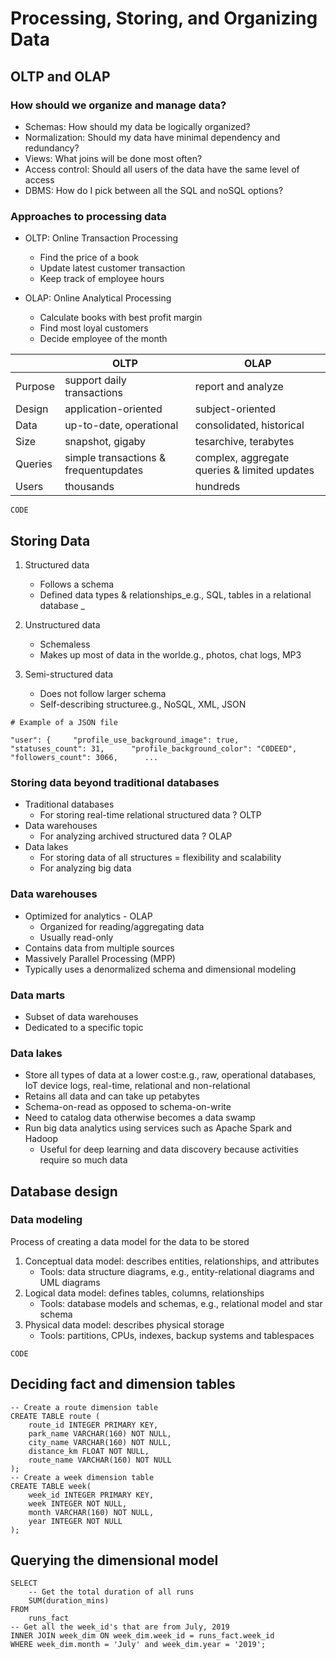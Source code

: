 #  Processing, Storing, and Organizing Data

## OLTP and OLAP

### How should we organize and manage data?
* Schemas: How should my data be logically organized?
* Normalization: Should my data have minimal dependency and redundancy?
* Views: What joins will be done most often?
* Access control: Should all users of the data have the same level of access
* DBMS: How do I pick between all the SQL and noSQL options?

### Approaches to processing data
* OLTP: Online Transaction Processing
    * Find the price of a book
    * Update latest customer transaction
    * Keep track of employee hours

* OLAP: Online Analytical Processing
    * Calculate books with best profit margin
    * Find most loyal customers
    * Decide employee of the month

| |OLTP |OLAP|
|- |-|- |
|Purpose| support daily transactions| report and analyze| data
|Design| application-oriented| subject-oriented|
|Data| up-to-date, operational| consolidated, historical| 
|Size|snapshot, gigaby| tesarchive, terabytes|
|Queries|simple transactions & frequentupdates| complex, aggregate queries & limited updates| 
|Users|thousands | hundreds|


```
CODE
```

## Storing Data

1. Structured data
    * Follows a schema
    * Defined data types & relationships_e.g., SQL, tables in a relational database _
    
2. Unstructured data 
    * Schemaless
    * Makes up most of data in the worlde.g., photos, chat logs, MP3
3. Semi-structured data
    * Does not follow larger schema
    * Self-describing structuree.g., NoSQL, XML, JSON
    

```
# Example of a JSON file

"user": {     "profile_use_background_image": true,      "statuses_count": 31,      "profile_background_color": "C0DEED",      "followers_count": 3066,      ...

```

### Storing data beyond traditional databases

* Traditional databases
    * For storing real-time relational structured data ? OLTP
* Data warehouses
    * For analyzing archived structured data ? OLAP
* Data lakes
    * For storing data of all structures = flexibility and scalability
    * For analyzing big data


### Data warehouses
* Optimized for analytics - OLAP
    * Organized for reading/aggregating data
    * Usually read-only
* Contains data from multiple sources
* Massively Parallel Processing (MPP)
* Typically uses a denormalized schema and dimensional modeling

### Data marts
* Subset of data warehouses
* Dedicated to a specific topic

### Data lakes
* Store all types of data at a lower cost:e.g., raw, operational databases, IoT device logs, real-time, relational and non-relational
* Retains all data and can take up petabytes
* Schema-on-read as opposed to schema-on-write
* Need to catalog data otherwise becomes a data swamp
* Run big data analytics using services such as Apache Spark and Hadoop
    * Useful for deep learning and data discovery because activities require so much data



## Database design


### Data modeling

 Process of creating a data model for the data to be stored

1. Conceptual data model: describes entities, relationships, and attributes
    * Tools: data structure diagrams, e.g., entity-relational diagrams and UML diagrams
2. Logical data model: defines tables, columns, relationships
    * Tools: database models and schemas, e.g., relational model and star schema
3. Physical data model: describes physical storage
    * Tools: partitions, CPUs, indexes, backup systems and tablespaces

```
CODE
```


## Deciding fact and dimension tables


```
-- Create a route dimension table
CREATE TABLE route (
	route_id INTEGER PRIMARY KEY,
    park_name VARCHAR(160) NOT NULL,
    city_name VARCHAR(160) NOT NULL,
    distance_km FLOAT NOT NULL,
    route_name VARCHAR(160) NOT NULL
);
-- Create a week dimension table
CREATE TABLE week(
    week_id INTEGER PRIMARY KEY,
    week INTEGER NOT NULL,
    month VARCHAR(160) NOT NULL,
    year INTEGER NOT NULL
);
```


## Querying the dimensional model


```
SELECT 
	-- Get the total duration of all runs
	SUM(duration_mins)
FROM 
	runs_fact
-- Get all the week_id's that are from July, 2019
INNER JOIN week_dim ON week_dim.week_id = runs_fact.week_id
WHERE week_dim.month = 'July' and week_dim.year = '2019';
```